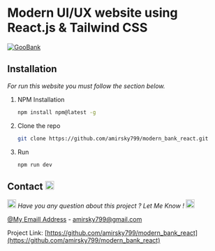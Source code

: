# Modern UI/UX website using React.js &amp; Tailwind CSS

<a href='https://postimg.cc/ppXzqW4X' target='_blank'><img src='https://i.postimg.cc/CLb7Md4D/GooBank.png' border='0' alt='GooBank'/></a>


## Installation

_For run this website you must follow the section below._

1. NPM Installation
    ```sh
    npm install npm@latest -g
    ```
  
2. Clone the repo
   ```sh
   git clone https://github.com/amirsky799/modern_bank_react.git
   ```

3. Run
    ```sh
    npm run dev
    ```


## Contact  <img src="https://raw.githubusercontent.com/Tarikul-Islam-Anik/Animated-Fluent-Emojis/master/Emojis/Objects/Telephone%20Receiver.png" alt="Telephone Receiver" width="20" height="20" />

<img src="https://raw.githubusercontent.com/Tarikul-Islam-Anik/Animated-Fluent-Emojis/master/Emojis/Smilies/Beating%20Heart.png" alt="Beating Heart" width="20" height="20" />  _Have you any question about this project ? Let Me Know !_  <img src="https://raw.githubusercontent.com/Tarikul-Islam-Anik/Animated-Fluent-Emojis/master/Emojis/Smilies/Beating%20Heart.png" alt="Beating Heart" width="20" height="20" />

[@My Emaill Address](mailto:amirsky799@gmail.com) - amirsky799@gmail.com

Project Link: [https://github.com/amirsky799/modern_bank_react](https://github.com/amirsky799/modern_bank_react)


